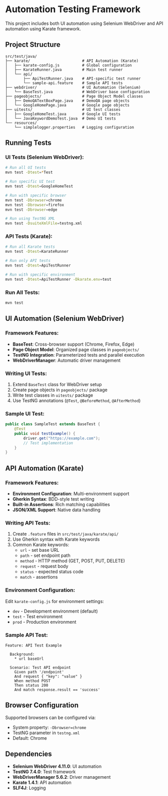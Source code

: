 # Automation Testing Framework

This project includes both UI automation using Selenium WebDriver and API automation using Karate framework.

## Project Structure

```
src/test/java/
├── karate/                       # API Automation (Karate)
│   ├── karate-config.js          # Global configuration
│   ├── KarateRunner.java         # Main test runner
│   └── api/
│       ├── ApiTestRunner.java    # API-specific test runner
│       └── sample-api.feature    # Sample API tests
├── webdriver/                    # UI Automation (Selenium)
│   └── BaseTest.java             # WebDriver base configuration
├── pageobjects/                  # Page Object Model classes
│   ├── DemoQATextBoxPage.java    # DemoQA page objects
│   └── GoogleHomePage.java       # Google page objects
├── uitests/                      # UI test classes
│   ├── GoogleHomeTest.java       # Google UI tests
│   └── JavaKeywordDemoTest.java  # Demo UI tests
└── resources/
    └── simplelogger.properties   # Logging configuration
```

## Running Tests

### UI Tests (Selenium WebDriver):
```bash
# Run all UI tests
mvn test -Dtest=*Test

# Run specific UI test
mvn test -Dtest=GoogleHomeTest

# Run with specific browser
mvn test -Dbrowser=chrome
mvn test -Dbrowser=firefox
mvn test -Dbrowser=edge

# Run using TestNG XML
mvn test -DsuiteXmlFile=testng.xml
```

### API Tests (Karate):
```bash
# Run all Karate tests
mvn test -Dtest=KarateRunner

# Run only API tests
mvn test -Dtest=ApiTestRunner

# Run with specific environment
mvn test -Dtest=ApiTestRunner -Dkarate.env=test
```

### Run All Tests:
```bash
mvn test
```

## UI Automation (Selenium WebDriver)

### Framework Features:
- **BaseTest**: Cross-browser support (Chrome, Firefox, Edge)
- **Page Object Model**: Organized page classes in `pageobjects/`
- **TestNG Integration**: Parameterized tests and parallel execution
- **WebDriverManager**: Automatic driver management

### Writing UI Tests:
1. Extend `BaseTest` class for WebDriver setup
2. Create page objects in `pageobjects/` package
3. Write test classes in `uitests/` package
4. Use TestNG annotations (`@Test`, `@BeforeMethod`, `@AfterMethod`)

### Sample UI Test:
```java
public class SampleTest extends BaseTest {
    @Test
    public void testExample() {
        driver.get("https://example.com");
        // Test implementation
    }
}
```

## API Automation (Karate)

### Framework Features:
- **Environment Configuration**: Multi-environment support
- **Gherkin Syntax**: BDD-style test writing
- **Built-in Assertions**: Rich matching capabilities
- **JSON/XML Support**: Native data handling

### Writing API Tests:
1. Create `.feature` files in `src/test/java/karate/api/`
2. Use Gherkin syntax with Karate keywords
3. Common Karate keywords:
   - `url` - set base URL
   - `path` - set endpoint path
   - `method` - HTTP method (GET, POST, PUT, DELETE)
   - `request` - request body
   - `status` - expected status code
   - `match` - assertions

### Environment Configuration:
Edit `karate-config.js` for environment settings:
- `dev` - Development environment (default)
- `test` - Test environment
- `prod` - Production environment

### Sample API Test:
```gherkin
Feature: API Test Example

  Background:
    * url baseUrl

  Scenario: Test API endpoint
    Given path '/endpoint'
    And request { "key": "value" }
    When method POST
    Then status 200
    And match response.result == 'success'
```

## Browser Configuration

Supported browsers can be configured via:
- System property: `-Dbrowser=chrome`
- TestNG parameter in `testng.xml`
- Default: Chrome

## Dependencies

- **Selenium WebDriver 4.11.0**: UI automation
- **TestNG 7.4.0**: Test framework
- **WebDriverManager 5.6.2**: Driver management
- **Karate 1.4.1**: API automation
- **SLF4J**: Logging